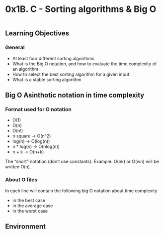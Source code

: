 # 0x1B. C - Sorting algorithms & Big O

```

```

## Learning Objectives

### General

- At least four different sorting algorithms
- What is the Big O notation, and how to evaluate the time complexity of an algorithm
- How to select the best sorting algorithm for a given input
- What is a stable sorting algorithm

## Big O Asinthotic notation in time complexity

### Format used for O notation

- O(1)
- O(n)
- O(n!)
- n square -> O(n^2)
- log(n) -> O(log(n))
- n * log(n) -> O(nlog(n))
- n + k -> O(n+k)

The “short” notation (don’t use constants). Example: O(nk) or O(wn) will be written O(n).

### About O files

In each line will contain the following big O notation about time complexity

- in the best case
- in the average case
- in the worst case

## Environment


</div>
